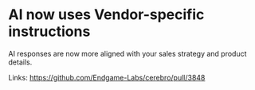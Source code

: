 # AI now uses Vendor-specific instructions

AI responses are now more aligned with your sales strategy and product details.

Links:
https://github.com/Endgame-Labs/cerebro/pull/3848
